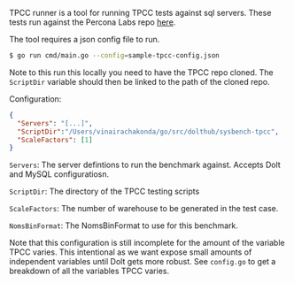 TPCC runner is a tool for running TPCC tests against sql servers. These tests run against the 
Percona Labs repo [here](https://github.com/Percona-Lab/sysbench-tpcc).

The tool requires a json config file to run.

```bash
$ go run cmd/main.go --config=sample-tpcc-config.json
```

Note to this run this locally you need to have the TPCC repo cloned. The `ScriptDir` variable should then be linked
to the path of the cloned repo.

Configuration:

```json
{
  "Servers": "[...]",
  "ScriptDir":"/Users/vinairachakonda/go/src/dolthub/sysbench-tpcc",
  "ScaleFactors": [1]
}
```

`Servers`: The server defintions to run the benchmark against. Accepts Dolt and MySQL configuratiosn.

`ScriptDir`: The directory of the TPCC testing scripts

`ScaleFactors`: The number of warehouse to be generated in the test case.

`NomsBinFormat`: The NomsBinFormat to use for this benchmark.

Note that this configuration is still incomplete for the amount of the variable TPCC varies. This intentional as we 
want expose small amounts of independent variables until Dolt gets more robust. See `config.go` to get a breakdown of all the
variables TPCC varies.
